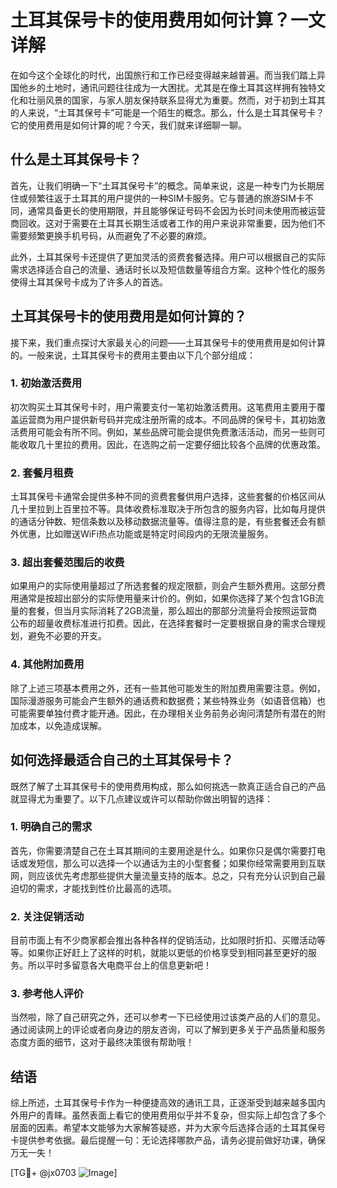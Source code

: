 # 土耳其保号卡的使用费用如何计算？一文详解

在如今这个全球化的时代，出国旅行和工作已经变得越来越普遍。而当我们踏上异国他乡的土地时，通讯问题往往成为一大困扰。尤其是在像土耳其这样拥有独特文化和壮丽风景的国家，与家人朋友保持联系显得尤为重要。然而，对于初到土耳其的人来说，“土耳其保号卡”可能是一个陌生的概念。那么，什么是土耳其保号卡？它的使用费用是如何计算的呢？今天，我们就来详细聊一聊。

## 什么是土耳其保号卡？

首先，让我们明确一下“土耳其保号卡”的概念。简单来说，这是一种专门为长期居住或频繁往返于土耳其的用户提供的一种SIM卡服务。它与普通的旅游SIM卡不同，通常具备更长的使用期限，并且能够保证号码不会因为长时间未使用而被运营商回收。这对于需要在土耳其长期生活或者工作的用户来说非常重要，因为他们不需要频繁更换手机号码，从而避免了不必要的麻烦。

此外，土耳其保号卡还提供了更加灵活的资费套餐选择。用户可以根据自己的实际需求选择适合自己的流量、通话时长以及短信数量等组合方案。这种个性化的服务使得土耳其保号卡成为了许多人的首选。

## 土耳其保号卡的使用费用是如何计算的？

接下来，我们重点探讨大家最关心的问题——土耳其保号卡的使用费用是如何计算的。一般来说，土耳其保号卡的费用主要由以下几个部分组成：

### 1. 初始激活费用

初次购买土耳其保号卡时，用户需要支付一笔初始激活费用。这笔费用主要用于覆盖运营商为用户提供新号码并完成注册所需的成本。不同品牌的保号卡，其初始激活费用可能会有所不同。例如，某些品牌可能会提供免费激活活动，而另一些则可能收取几十里拉的费用。因此，在选购之前一定要仔细比较各个品牌的优惠政策。

### 2. 套餐月租费

土耳其保号卡通常会提供多种不同的资费套餐供用户选择，这些套餐的价格区间从几十里拉到上百里拉不等。具体收费标准取决于所包含的服务内容，比如每月提供的通话分钟数、短信条数以及移动数据流量等。值得注意的是，有些套餐还会有额外优惠，比如赠送WiFi热点功能或是特定时间段内的无限流量服务。

### 3. 超出套餐范围后的收费

如果用户的实际使用量超过了所选套餐的规定限额，则会产生额外费用。这部分费用通常是按超出部分的实际使用量来计价的。例如，如果你选择了某个包含1GB流量的套餐，但当月实际消耗了2GB流量，那么超出的那部分流量将会按照运营商公布的超量收费标准进行扣费。因此，在选择套餐时一定要根据自身的需求合理规划，避免不必要的开支。

### 4. 其他附加费用

除了上述三项基本费用之外，还有一些其他可能发生的附加费用需要注意。例如，国际漫游服务可能会产生额外的通话费和数据费；某些特殊业务（如语音信箱）也可能需要单独付费才能开通。因此，在办理相关业务前务必询问清楚所有潜在的附加成本，以免造成误解。

## 如何选择最适合自己的土耳其保号卡？

既然了解了土耳其保号卡的使用费用构成，那么如何挑选一款真正适合自己的产品就显得尤为重要了。以下几点建议或许可以帮助你做出明智的选择：

### 1. 明确自己的需求

首先，你需要清楚自己在土耳其期间的主要用途是什么。如果你只是偶尔需要打电话或发短信，那么可以选择一个以通话为主的小型套餐；如果你经常需要用到互联网，则应该优先考虑那些提供大量流量支持的版本。总之，只有充分认识到自己最迫切的需求，才能找到性价比最高的选项。

### 2. 关注促销活动

目前市面上有不少商家都会推出各种各样的促销活动，比如限时折扣、买赠活动等等。如果你正好赶上了这样的时机，就能以更低的价格享受到相同甚至更好的服务。所以平时多留意各大电商平台上的信息更新吧！

### 3. 参考他人评价

当然啦，除了自己研究之外，还可以参考一下已经使用过该类产品的人们的意见。通过阅读网上的评论或者向身边的朋友咨询，可以了解到更多关于产品质量和服务态度方面的细节，这对于最终决策很有帮助哦！

## 结语

综上所述，土耳其保号卡作为一种便捷高效的通讯工具，正逐渐受到越来越多国内外用户的青睐。虽然表面上看它的使用费用似乎并不复杂，但实际上却包含了多个层面的因素。希望本文能够为大家解答疑惑，并为大家今后选择合适的土耳其保号卡提供参考依据。最后提醒一句：无论选择哪款产品，请务必提前做好功课，确保万无一失！

[TG💪+ @jx0703 ![Image](https://github.com/user-attachments/assets/dbca1d08-cadb-493c-b0ec-ad6f7a83f270)]